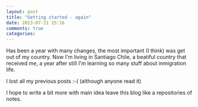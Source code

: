```yaml
---
layout: post
title: "Getting started - again"
date: 2013-07-21 15:16
comments: true
categories:
---
```


Has been a year with many changes, the most important (I think) was get out of my country. Now I'm living in Santiago Chile, a beatiful country that received me, a year after still I'm learning so many stuff about inmigration life.

I lost all my previous posts :-( (although anyone read it)

I hope to write a bit more with main idea leave this blog like a repositories of notes.
